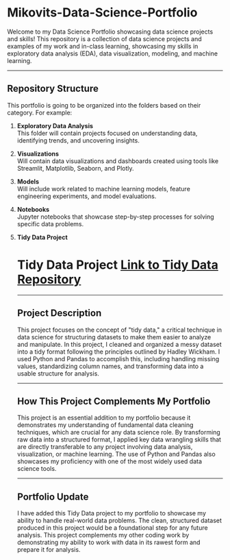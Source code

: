 # Mikovits-Data-Science-Portfolio
Welcome to my Data Science Portfolio showcasing data science projects and skills! This repository is a collection of data science projects and examples of my work and in-class learning, showcasing my skills in exploratory data analysis (EDA), data visualization, modeling, and machine learning.

---

## Repository Structure

This portfolio is going to be organized into the folders based on their category. For example:

1. **Exploratory Data Analysis**  
   This folder will contain projects focused on understanding data, identifying trends, and uncovering insights.

2. **Visualizations**  
   Will contain data visualizations and dashboards created using tools like Streamlit, Matplotlib, Seaborn, and Plotly.

3. **Models**  
   Will include work related to machine learning models, feature engineering experiments, and model evaluations.

4. **Notebooks**  
   Jupyter notebooks that showcase step-by-step processes for solving specific data problems.

5. **Tidy Data Project**
     # Tidy Data Project [Link to Tidy Data Repository](https://github.com/jmikovits/TidyData-Project)
      ---
      ## Project Description
      This project focuses on the concept of "tidy data," a critical technique in data science for structuring datasets to make them easier to analyze and manipulate. In this project, I cleaned and organized a messy dataset into a tidy format following the principles          outlined by Hadley Wickham. I used Python and Pandas to accomplish this, including handling missing values, standardizing column names, and transforming data into a usable structure for analysis.

      ---

      ## How This Project Complements My Portfolio
      This project is an essential addition to my portfolio because it demonstrates my understanding of fundamental data cleaning techniques, which are crucial for any data science role. By transforming raw data into a structured format, I applied key data wrangling           skills that are directly transferable to any project involving data analysis, visualization, or machine learning. The use of Python and Pandas also showcases my proficiency with one of the most widely used data science tools.

      ---

      ## Portfolio Update
      I have added this Tidy Data project to my portfolio to showcase my ability to handle real-world data problems. The clean, structured dataset produced in this project would be a foundational step for any future analysis. This project complements my other coding           work by demonstrating my ability to work with data in its rawest form and prepare it for analysis.


